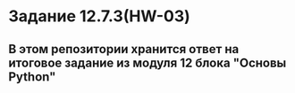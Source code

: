 # Задание 12.7.3(HW-03)
## В этом репозитории  хранится  ответ на итоговое задание из модуля 12  блока "Основы Python"
